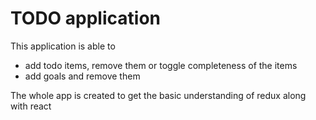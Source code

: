 # TODO application

This application is able to

- add todo items, remove them or toggle completeness of the items
- add goals and remove them

The whole app is created to get the basic understanding of redux along with react
